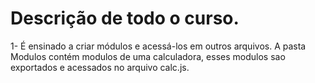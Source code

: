 # Descrição de todo o curso.

1- É ensinado a criar módulos e acessá-los em outros arquivos. A pasta Modulos contém modulos de uma calculadora, esses modulos sao exportados e acessados no arquivo calc.js.
